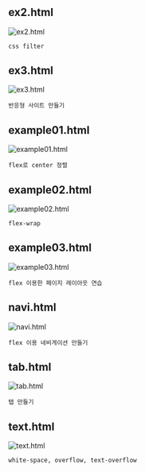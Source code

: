 # 
## ex2.html
![ex2.html](https://user-images.githubusercontent.com/95092921/178399294-42fdaaae-04ba-4fe4-bc97-02f4200b0f19.png)
```
css filter
```
## ex3.html
![ex3.html](https://user-images.githubusercontent.com/95092921/178399295-86afe878-d79d-41b5-8e2d-daa5f834b1f2.png)
```
반응형 사이트 만들기
```
## example01.html
![example01.html](https://user-images.githubusercontent.com/95092921/178399293-ef867ed3-2026-47ff-a47a-9a9f72ac003e.png)
```
flex로 center 정렬
```
## example02.html
![example02.html](https://user-images.githubusercontent.com/95092921/178399287-9ba13d3e-69a3-4cfe-8fe3-0ed9430b21cc.png)
```
flex-wrap
```
## example03.html
![example03.html](https://user-images.githubusercontent.com/95092921/178399283-9c656f62-466f-48ed-b594-db5959c027d5.png)
```
flex 이용한 페이지 레이아웃 연습
```
## navi.html
![navi.html](https://user-images.githubusercontent.com/95092921/178399298-b7e149b9-8f69-4b1f-b2ea-b380077928d2.png)
```
flex 이용 네비게이션 만들기
```
## tab.html
![tab.html](https://user-images.githubusercontent.com/95092921/178399300-a8c5e764-8aa5-4a8a-a3bd-10073cfb53d2.png)
```
탭 만들기
```
## text.html
![text.html](https://user-images.githubusercontent.com/95092921/178399301-b428c394-e0dd-4b2e-b888-88214ccce5db.png)
```
white-space, overflow, text-overflow
```